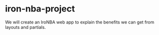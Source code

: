 # iron-nba-project

We will create an IroNBA web app to explain the benefits we can get from layouts and partials.
